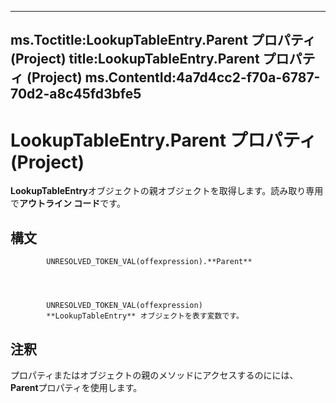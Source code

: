 

---
ms.Toctitle:LookupTableEntry.Parent プロパティ (Project)
title:LookupTableEntry.Parent プロパティ (Project)
ms.ContentId:4a7d4cc2-f70a-6787-70d2-a8c45fd3bfe5
---
# LookupTableEntry.Parent プロパティ (Project)




**LookupTableEntry**オブジェクトの親オブジェクトを取得します。読み取り専用で**アウトライン コード**です。

## 構文

            UNRESOLVED_TOKEN_VAL(offexpression).**Parent**




            UNRESOLVED_TOKEN_VAL(offexpression)
            **LookupTableEntry** オブジェクトを表す変数です。



## 注釈
プロパティまたはオブジェクトの親のメソッドにアクセスするのにには、 **Parent**プロパティを使用します。




